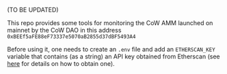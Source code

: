 (TO BE UPDATED)

This repo provides some tools for monitoring the CoW AMM launched on mainnet by the CoW DAO in this address `0xBEEf5aFE88eF73337e5070aB2855d37dBF5493A4`

Before using it, one needs to create an `.env` file and add an `ETHERSCAN_KEY` variable that contains (as a string) an API key obtained from Etherscan (see [here](https://docs.etherscan.io/getting-started/viewing-api-usage-statistics) for details on how to obtain one).
